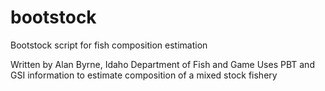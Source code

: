 # bootstock
Bootstock script for fish composition estimation

Written by Alan Byrne, Idaho Department of Fish and Game
Uses PBT and GSI information to estimate composition of a mixed stock fishery
